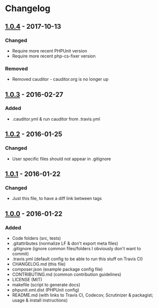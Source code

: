 # Changelog


## [1.0.4] - 2017-10-13
### Changed
- Require more recent PHPUnit version
- Require more recent php-cs-fixer version

### Removed
- Removed cauditor - cauditor.org is no longer up


## [1.0.3] - 2016-02-27
### Added
- .cauditor.yml & run cauditor from .travis.yml


## [1.0.2] - 2016-01-25
### Changed
- User specific files should not appear in .gitignore


## [1.0.1] - 2016-01-22
### Changed
- Just this file, to have a diff link between tags


## [1.0.0] - 2016-01-22
### Added
- Code folders (src, tests)
- .gitattributes (normalize LF & don't export meta files)
- .gitignore (ignore common files/folders I obviously don't want to commit)
- .travis.yml (default config to be able to run this stuff on Travis CI)
- CHANGELOG.md (this file)
- composer.json (example package config file)
- CONTRIBUTING.md (common contribution guidelines)
- LICENSE (MIT)
- makefile (script to generate docs)
- phpunit.xml.dist (PHPUnit config)
- README.md (with links to Travis CI, Codecov, Scrutinizer & packagist; usage & install instructions)


[1.0.0]: https://github.com/matthiasmullie/php-skeleton/compare/d55bc5c72633e81830fe291ced7466a1179f5a82...1.0.0
[1.0.1]: https://github.com/matthiasmullie/php-skeleton/compare/1.0.0...1.0.1
[1.0.2]: https://github.com/matthiasmullie/php-skeleton/compare/1.0.1...1.0.2
[1.0.3]: https://github.com/matthiasmullie/php-skeleton/compare/1.0.2...1.0.3
[1.0.4]: https://github.com/matthiasmullie/php-skeleton/compare/1.0.3...1.0.4
